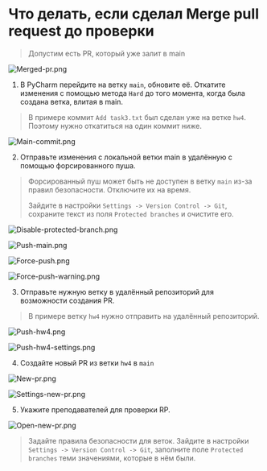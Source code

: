 # Что делать, если сделал Merge pull request до проверки

> Допустим есть PR, который уже залит в main

![Merged-pr.png](images_reset-pr/Merged-pr.png)

1. В PyCharm перейдите на ветку `main`, обновите её. Откатите изменения с помощью метода `Hard`
до того момента, 
когда была создана ветка, влитая в main.

> В примере коммит `Add task3.txt` был сделан уже на ветке `hw4`. Поэтому
> нужно откатиться на один коммит ниже. 

![Main-commit.png](images_reset-pr/Main-commit.png)

2. Отправьте изменения с локальной ветки main в удалённую с помощью форсированного пуша.

> Форсированный пуш может быть не доступен в ветку `main` из-за правил безопасности.
> Отключите их на время.
> 
> Зайдите в настройки `Settings -> Version Control -> Git`, сохраните текст из поля 
`Protected branches` и очистите его.

![Disable-protected-branch.png](images_reset-pr/Disable-protected-branch.png)

![Push-main.png](images_reset-pr/Push-main.png)

![Force-push.png](images_reset-pr/Force-push.png)

![Force-push-warning.png](images_reset-pr/Force-push-warning.png)

3. Отправьте нужную ветку в удалённый репозиторий для возможности создания PR.

> В примере ветку `hw4` нужно отправить на удалённый репозиторий.

![Push-hw4.png](images_reset-pr/Push-hw4.png)

![Push-hw4-settings.png](images_reset-pr/Push-hw4-settings.png)

4. Создайте новый PR из ветки `hw4` в `main`

![New-pr.png](images_reset-pr/New-pr.png)

![Settings-new-pr.png](images_reset-pr/Settings-new-pr.png)

5. Укажите преподавателей для проверки RP.

![Open-new-pr.png](images_reset-pr/Open-new-pr.png)

> Задайте правила безопасности для веток.
> Зайдите в настройки `Settings -> Version Control -> Git`, заполните поле
`Protected branches` теми значениями, которые в нём были.